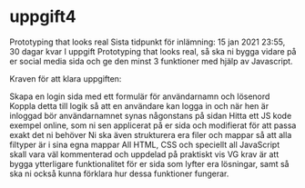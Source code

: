 # uppgift4
Prototyping that looks real
Sista tidpunkt för inlämning: 15 jan 2021 23:55, 30 dagar kvar
I uppgift Prototyping that looks real, så ska ni bygga vidare på er social media sida och ge den minst 3 funktioner med hjälp av Javascript.

Kraven för att klara uppgiften:

Skapa en login sida med ett formulär för användarnamn och lösenord
Koppla detta till logik så att en användare kan logga in och när hen är inloggad bör användarnamnet synas någonstans på sidan
Hitta ett JS kode exempel online, som ni sen applicerat på er sida och modifierat för att passa exakt det ni behöver
Ni ska även strukturera era filer och mappar så att alla filtyper är i sina egna mappar
All HTML, CSS och speciellt all JavaScript skall vara väl kommenterad och uppdelad på praktiskt vis
VG krav är att bygga ytterligare funktionalitet för er sida som lyfter era lösningar, samt så ska ni också kunna förklara hur dessa funktioner fungerar.
